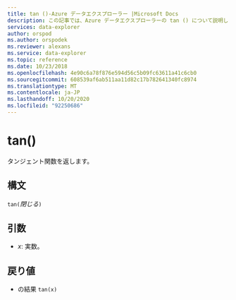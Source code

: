 ```yaml
---
title: tan ()-Azure データエクスプローラー |Microsoft Docs
description: この記事では、Azure データエクスプローラーの tan () について説明します。
services: data-explorer
author: orspod
ms.author: orspodek
ms.reviewer: alexans
ms.service: data-explorer
ms.topic: reference
ms.date: 10/23/2018
ms.openlocfilehash: 4e90c6a78f876e594d56c5b09fc63611a41c6cb0
ms.sourcegitcommit: 608539af6ab511aa11d82c17b782641340fc8974
ms.translationtype: MT
ms.contentlocale: ja-JP
ms.lasthandoff: 10/20/2020
ms.locfileid: "92250686"
---
```

# <a name="tan"></a>tan()

タンジェント関数を返します。

## <a name="syntax"></a>構文

`tan(`*閉じる*`)`

## <a name="arguments"></a>引数

* *x*: 実数。

## <a name="returns"></a>戻り値

* の結果 `tan(x)`